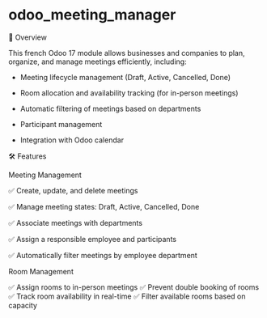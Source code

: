 # odoo_meeting_manager

📌 Overview

This french Odoo 17 module allows businesses and companies to plan, organize, and manage meetings efficiently, including:

- Meeting lifecycle management (Draft, Active, Cancelled, Done)

- Room allocation and availability tracking (for in-person meetings)

- Automatic filtering of meetings based on departments

- Participant management

- Integration with Odoo calendar

🛠 Features

Meeting Management

✅ Create, update, and delete meetings

✅ Manage meeting states: Draft, Active, Cancelled, Done

✅ Associate meetings with departments

✅ Assign a responsible employee and participants

✅ Automatically filter meetings by employee department

Room Management

✅ Assign rooms to in-person meetings
✅ Prevent double booking of rooms
✅ Track room availability in real-time
✅ Filter available rooms based on capacity
